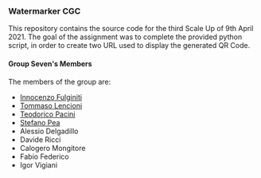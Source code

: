 ### Watermarker CGC

This repository contains the source code for the third Scale Up of 9th April 2021. 
The goal of the assignment was to complete the provided python script, in order to create two URL used to display the generated QR Code.

#### Group Seven's Members

The members of the group are:
* [Innocenzo Fulginiti](https://github.com/InnocenzoFulginiti)
* [Tommaso Lencioni](https://github.com/TommasoLencioni)
* [Teodorico Pacini](https://github.com/tpacini)
* [Stefano Pea](https://github.com/StefanoPea)
* Alessio Delgadillo
* Davide Ricci
* Calogero Mongitore
* Fabio Federico
* Igor Vigiani


